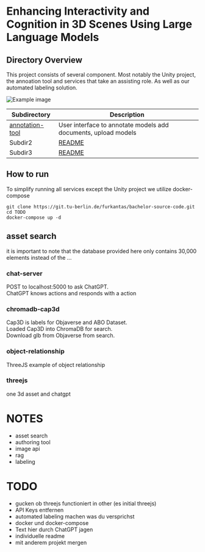 # Enhancing Interactivity and Cognition in 3D Scenes Using Large Language Models
 
## Directory Overview

This project consists of several component. Most notably the Unity project, the annoation tool and services that take an assisting role. As well as our automated labeling solution.

![Example image](images/system_architecture.png)

| Subdirectory | Description                 |
|--------------|-----------------------------|
| [annotation-tool](./Subdir1/README.md) | User interface to annotate models add documents, upload models |
| Subdir2      | [README](./Subdir2/README.md) |
| Subdir3      | [README](./Subdir3/README.md) |


## How to run

To simplify running all services except the Unity project we utilize docker-compose 

```
git clone https://git.tu-berlin.de/furkantas/bachelor-source-code.git
cd TODO
docker-compose up -d
```



## asset search
it is important to note that the database provided here only contains 30,000 elements instead of the ...





### chat-server
POST to localhost:5000 to ask ChatGPT. </br>
ChatGPT knows actions and responds with a action

### chromadb-cap3d
Cap3D is labels for Objaverse and ABO Dataset. </br>
Loaded Cap3D into ChromaDB for search. </br>
Download glb from Objaverse from search.

### object-relationship
ThreeJS example of object relationship

### threejs
one 3d asset and chatgpt







# NOTES

- asset search
- authoring tool
- image api
- rag
- labeling


# TODO
- gucken ob threejs functioniert in other (es initial threejs)
- API Keys entfernen
- automated labeling machen was du versprichst
- docker und docker-compose
- Text hier durch ChatGPT jagen
- individuelle readme
- mit anderem projekt mergen
